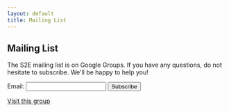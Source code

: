 ```yaml
---
layout: default
title: Mailing List
---
```


## Mailing List

The S2E mailing list is on Google Groups. If you have any questions, do not
hesitate to subscribe. We'll be happy to help you!

<p>
<form action="http://groups.google.com/group/s2e-dev/boxsubscribe">
Email: <input type="text" name="email"> <input type="submit" name="sub" value="Subscribe">
</form>
</p>

<p>
<a href="http://groups.google.com/group/s2e-dev" target="_blank">Visit this group</a>
</p>
